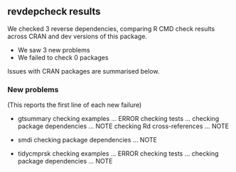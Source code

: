 ## revdepcheck results

We checked 3 reverse dependencies, comparing R CMD check results across CRAN and dev versions of this package.

 * We saw 3 new problems
 * We failed to check 0 packages

Issues with CRAN packages are summarised below.

### New problems
(This reports the first line of each new failure)

* gtsummary
  checking examples ... ERROR
  checking tests ...
  checking package dependencies ... NOTE
  checking Rd cross-references ... NOTE

* smdi
  checking package dependencies ... NOTE

* tidycmprsk
  checking examples ... ERROR
  checking tests ...
  checking package dependencies ... NOTE

